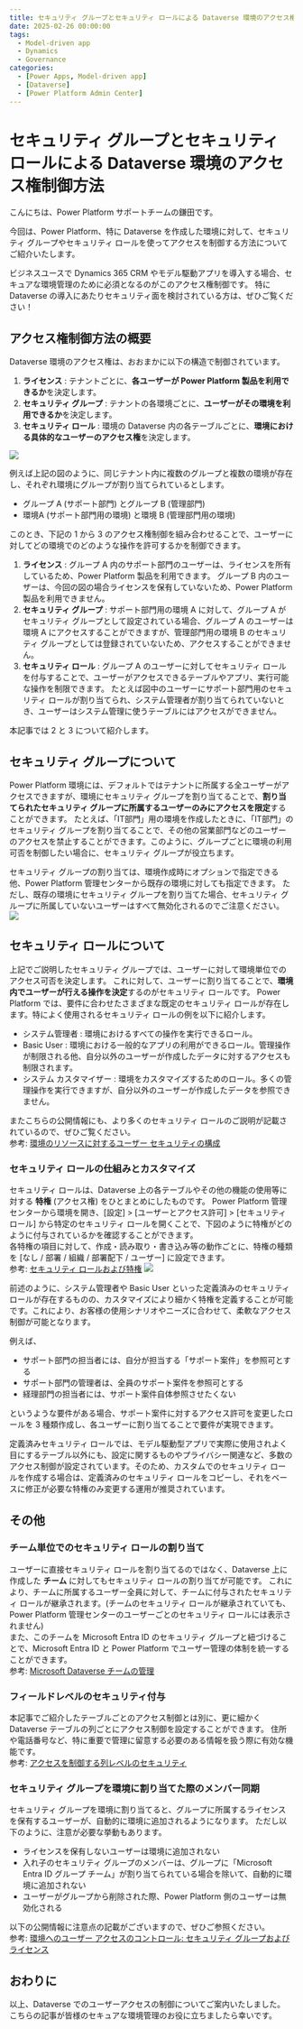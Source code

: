 ```yaml
---
title: セキュリティ グループとセキュリティ ロールによる Dataverse 環境のアクセス権制御方法
date: 2025-02-26 00:00:00
tags:
  - Model-driven app
  - Dynamics
  - Governance
categories:
  - [Power Apps, Model-driven app]
  - [Dataverse]
  - [Power Platform Admin Center]
---
```


# セキュリティ グループとセキュリティ ロールによる Dataverse 環境のアクセス権制御方法

こんにちは、Power Platform サポートチームの鎌田です。

今回は、Power Platform、特に Dataverse を作成した環境に対して、セキュリティ グループやセキュリティ ロールを使ってアクセスを制御する方法についてご紹介いたします。

ビジネスユースで Dynamics 365 CRM やモデル駆動アプリを導入する場合、セキュアな環境管理のために必須となるのがこのアクセス権制御です。
特に Dataverse の導入にあたりセキュリティ面を検討されている方は、ぜひご覧ください！


## アクセス権制御方法の概要

Dataverse 環境のアクセス権は、おおまかに以下の構造で制御されています。

1. **ライセンス** : テナントごとに、**各ユーザーが Power Platform 製品を利用できるか**を決定します。
2. **セキュリティ グループ** : テナントの各環境ごとに、**ユーザーがその環境を利用できるか**を決定します。
3. **セキュリティ ロール** : 環境の Dataverse 内の各テーブルごとに、**環境における具体的なユーザーのアクセス権**を決定します。

![](./About-security-role-in-Dataverse/img00-overall.PNG)

例えば上記の図のように、同じテナント内に複数のグループと複数の環境が存在し、それぞれ環境にグループが割り当てられているとします。
* グループ A (サポート部門) とグループ B (管理部門)
* 環境A (サポート部門用の環境) と環境 B (管理部門用の環境)

このとき、下記の 1 から 3 のアクセス権制御を組み合わせることで、ユーザーに対してどの環境でのどのような操作を許可するかを制御できます。

1. **ライセンス** :
グループ A 内のサポート部門のユーザーは、ライセンスを所有しているため、Power Platform 製品を利用できます。
グループ B 内のユーザーは、今回の図の場合ライセンスを保有していないため、Power Platform 製品を利用できません。
2. **セキュリティ グループ** :
サポート部門用の環境 A に対して、グループ A がセキュリティ グループとして設定されている場合、グループ A のユーザーは環境 A にアクセスすることができますが、管理部門用の環境 B のセキュリティ グループとしては登録されていないため、アクセスすることができません。
3. **セキュリティ ロール** :
グループ A のユーザーに対してセキュリティ ロールを付与することで、ユーザーがアクセスできるテーブルやアプリ、実行可能な操作を制限できます。
たとえば図中のユーザーにサポート部門用のセキュリティ ロールが割り当てられ、システム管理者が割り当てられていないとき、ユーザーはシステム管理に使うテーブルにはアクセスができません。

本記事では 2 と 3 について紹介します。


## セキュリティ グループについて

Power Platform 環境には、デフォルトではテナントに所属する全ユーザーがアクセスできますが、環境にセキュリティ グループを割り当てることで、**割り当てられたセキュリティ グループに所属するユーザーのみにアクセスを限定**することができます。
たとえば、「IT部門」用の環境を作成したときに、「IT部門」のセキュリティ グループを割り当てることで、その他の営業部門などのユーザーのアクセスを禁止することができます。このように、グループごとに環境の利用可否を制御したい場合に、セキュリティ グループが役立ちます。

セキュリティ グループの割り当ては、環境作成時にオプションで指定できる他、Power Platform 管理センターから既存の環境に対しても指定できます。
ただし、既存の環境にセキュリティ グループを割り当てた場合、セキュリティ グループに所属していないユーザーはすべて無効化されるのでご注意ください。
![](./About-security-role-in-Dataverse/ppac_security_group.png)


## セキュリティ ロールについて

上記でご説明したセキュリティ グループでは、ユーザーに対して環境単位でのアクセス可否を決定します。
これに対して、ユーザーに割り当てることで、**環境内でユーザーが行える操作を決定**するのがセキュリティ ロールです。
Power Platform では、要件に合わせたさまざまな既定のセキュリティ ロールが存在します。特によく使用されるセキュリティ ロールの例を以下に紹介します。

* システム管理者 : 環境におけるすべての操作を実行できるロール。
* Basic User : 環境における一般的なアプリの利用ができるロール。管理操作が制限される他、自分以外のユーザーが作成したデータに対するアクセスも制限されます。
* システム カスタマイザー : 環境をカスタマイズするためのロール。多くの管理操作を実行できますが、自分以外のユーザーが作成したデータを参照できません。

またこちらの公開情報にも、より多くのセキュリティ ロールのご説明が記載されているので、ぜひご覧ください。<br>
参考: [環境のリソースに対するユーザー セキュリティの構成](https://learn.microsoft.com/ja-jp/power-platform/admin/database-security)


### セキュリティ ロールの仕組みとカスタマイズ

セキュリティ ロールは、Dataverse 上の各テーブルやその他の機能の使用等に対する **特権** (アクセス権) をひとまとめにしたものです。
Power Platform 管理センターから環境を開き、[設定] > [ユーザーとアクセス許可] > [セキュリティ ロール] から特定のセキュリティ ロールを開くことで、下図のように特権がどのように付与されているかを確認することができます。<br>
各特権の項目に対して、作成・読み取り・書き込み等の動作ごとに、特権の種類を [なし / 部署 / 組織 / 部署配下 / ユーザー] に設定できます。<br>
参考: [セキュリティ ロールおよび特権](https://learn.microsoft.com/ja-jp/power-platform/admin/security-roles-privileges)
![](./About-security-role-in-Dataverse/ppac_security_role_settings.png)

前述のように、システム管理者や Basic User といった定義済みのセキュリティ ロールが存在するものの、カスタマイズにより細かく特権を定義することが可能です。これにより、お客様の使用シナリオやニーズに合わせて、柔軟なアクセス制御が可能となります。

例えば、
- サポート部門の担当者には、自分が担当する「サポート案件」を参照可とする
- サポート部門の管理者は、全員のサポート案件を参照可とする
- 経理部門の担当者には、サポート案件自体参照させたくない

というような要件がある場合、サポート案件に対するアクセス許可を変更したロールを 3 種類作成し、各ユーザーに割り当てることで要件が実現できます。

定義済みセキュリティ ロールでは、モデル駆動型アプリで実際に使用されよく目にするテーブル以外にも、設定に関するものやプライバシー関連など、多数のアクセス制御が設定されています。そのため、カスタムでのセキュリティ ロールを作成する場合は、定義済みのセキュリティ ロールをコピーし、それをベースに修正が必要な特権のみ変更する運用が推奨されています。


## その他

### チーム単位でのセキュリティ ロールの割り当て

ユーザーに直接セキュリティ ロールを割り当てるのではなく、Dataverse 上に作成した **チーム** に対してもセキュリティ ロールの割り当てが可能です。
これにより、チームに所属するユーザー全員に対して、チームに付与されたセキュリティ ロールが継承されます。(チームのセキュリティ ロールが継承されていても、Power Platform 管理センターのユーザーごとのセキュリティ ロールには表示されません)<br>
また、このチームを Microsoft Entra ID のセキュリティ グループと紐づけることで、Microsoft Entra ID と Power Platform でユーザー管理の体制を統一することができます。<br>
参考: [Microsoft Dataverse チームの管理](https://learn.microsoft.com/ja-jp/power-platform/admin/manage-teams)

### フィールドレベルのセキュリティ付与

本記事でご紹介したテーブルごとのアクセス制御とは別に、更に細かく Dataverse テーブルの列ごとにアクセス制御を設定することができます。
住所や電話番号など、特に重要で管理に留意する必要のある情報を扱う際に有効な機能です。<br>
参考: [アクセスを制御する列レベルのセキュリティ](https://learn.microsoft.com/ja-jp/power-platform/admin/field-level-security)

### セキュリティ グループを環境に割り当てた際のメンバー同期

セキュリティ グループを環境に割り当てると、グループに所属するライセンスを保有するユーザーが、自動的に環境に追加されるようになります。
ただし以下のように、注意が必要な挙動もあります。

* ライセンスを保有しないユーザーは環境に追加されない
* 入れ子のセキュリティ グループのメンバーは、グループに「Microsoft Entra ID グループ チーム」が割り当てられている場合を除いて、自動的に環境に追加されない
* ユーザーがグループから削除された際、Power Platform 側のユーザーは無効化される

以下の公開情報に注意点の記載がございますので、ぜひご参照ください。<br>
参考: [環境へのユーザー アクセスのコントロール: セキュリティ グループおよびライセンス](https://learn.microsoft.com/ja-jp/power-platform/admin/control-user-access)


## おわりに

以上、Dataverse でのユーザーアクセスの制御についてご案内いたしました。
こちらの記事が皆様のセキュアな環境管理のお役に立ちましたら幸いです。

